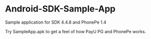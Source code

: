 # Android-SDK-Sample-App
Sample application for SDK 4.4.8 and PhonePe 1.4

Try SampleApp.apk to get a feel of how PayU PG and PhonePe works.
